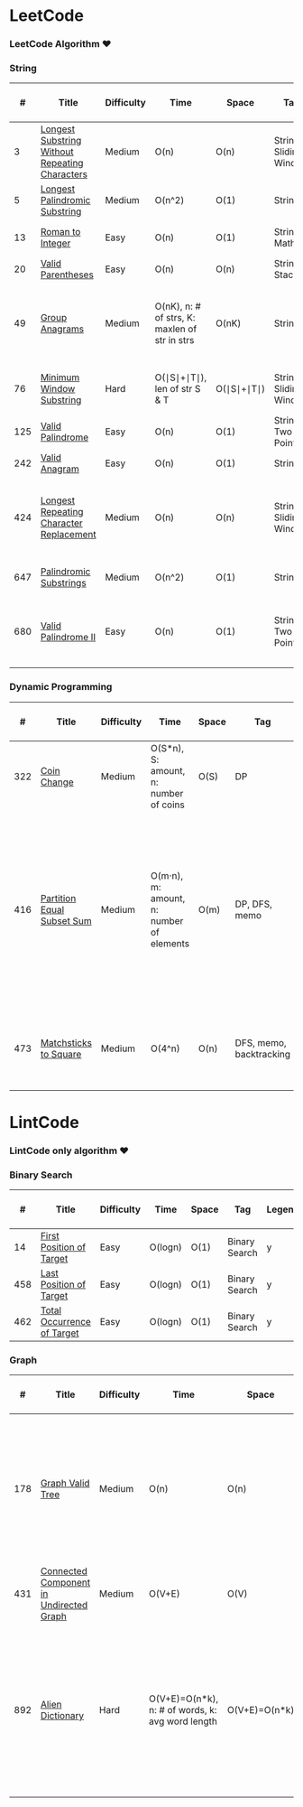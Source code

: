 LeetCode
========

### LeetCode Algorithm &hearts;

### String
| # | Title | Difficulty | Time | Space | Tag | Legend | Note | Last Submission Date |
|---| ----- | ---------- | ---- | ----- | --- | ------ | ---- | -------------------- |
|3|[Longest Substring Without Repeating Characters](https://github.com/teslamyesla/leetcode/blob/master/python/003-longest-substring-without-repeating-characters.py) |Medium|O(n)|O(n)|String, Sliding Window|*| One pass: for right in range(len(s)), change left position correspondingly. | 2020-09-02 |
|5|[Longest Palindromic Substring](https://github.com/teslamyesla/leetcode/blob/master/python/005-longest-palindromic-substring.py) |Medium|O(n^2)|O(1)|String|*| expandAroundCenter(s,i,i) and expandAroundCenter(s,i,i+1) | 2020-09-01 |
|13|[Roman to Integer](https://github.com/teslamyesla/leetcode/blob/master/python/013-roman-to-integer.py) |Easy|O(n)|O(1)|String, Math|y| if mapping[s[i]] < mapping[s[i+1]]: res -= mapping[s[i]] | 2020-09-02 |
|20|[Valid Parentheses](https://github.com/teslamyesla/leetcode/blob/master/python/020-valid-parentheses.py) |Easy|O(n)|O(n)|String, Stack|y| NA | 2020-09-01 |
|49|[Group Anagrams](https://github.com/teslamyesla/leetcode/blob/master/python/049-group-anagrams.py) |Medium| O(nK), n: # of strs, K: maxlen of str in strs| O(nK)|String|*| 1. collections.defaultdict(list) - value type is list (default type is int) 2. Use dict[tuple(cnt)].append(s) or dict[''.join(sorted(s))].append(s) - key cannot be list, need to convert to string or tuple| 2020-09-03 |
|76|[Minimum Window Substring](https://github.com/teslamyesla/leetcode/blob/master/python/076-minimum-window-substring.py) |Hard| O(∣S∣+∣T∣), len of str S & T |O(∣S∣+∣T∣) |String, Sliding Window|*| target_counter - counter == {}: check all target_counter chars are in counter; This problem is similiar with 003 | 2020-09-03 |
|125|[Valid Palindrome](https://github.com/teslamyesla/leetcode/blob/master/python/125-valid-palindrome.py) |Easy|O(n)|O(1)|String, Two Pointers|y| s[i].isalpha(), s[i].isdigit(), s[i].lower() | 2020-09-04 |
|242|[Valid Anagram](https://github.com/teslamyesla/leetcode/blob/master/python/242-valid-anagram.py) |Easy|O(n)|O(1)|String|y| Use dict.keys(), collections.Counter() | 2020-09-03 |
|424|[Longest Repeating Character Replacement](https://github.com/teslamyesla/leetcode/blob/master/python/424-longest-repeating-character-replacement.py) |Medium|O(n)|O(n)|String, Sliding Window|*| Start with a window of size 1 and increase it if size of window (which is r - l + 1) minus the amount of occurences of the most frequent character in the window (count) is less than or equal to k.| 2020-09-02 |
|647|[Palindromic Substrings](https://github.com/teslamyesla/leetcode/blob/master/python/647-palindromic-substrings.py) |Medium|O(n^2)|O(1)|String|y| Same as 005, expandAroundCenter(s,i,i) and expandAroundCenter(s,i,i+1) | 2020-09-04 |
|680|[Valid Palindrome II](https://github.com/teslamyesla/leetcode/blob/master/python/680-valid-palindrome-ii.py) | Easy|O(n)|O(1)|String, Two Pointers|*| If s[i] == s[j] then we may take i++; j--. Otherwise, the palindrome must be either s[i+1], s[i+2], ..., s[j] or s[i], s[i+1], ..., s[j-1], and we should check both cases.| 2020-09-01 |


### Dynamic Programming
| # | Title | Difficulty | Time | Space | Tag | Legend | Note | Last Submission Date |
|---| ----- | ---------- | ---- | ----- | --- | ------ | ---- | -------------------- |
|322|[Coin Change](https://github.com/teslamyesla/leetcode/blob/master/python/322-coin-change.py) |Medium|O(S*n), S: amount, n: number of coins|O(S)|DP|*| F[i] = min(F[i], F[i-coin] + 1) for coin in coins | 2020-10-20 |
|416|[Partition Equal Subset Sum](https://github.com/teslamyesla/leetcode/blob/master/python/416-partition-equal-subset-sum.py) |Medium|O(m⋅n), m: amount, n: number of elements|O(m)|DP, DFS, memo|*| 1. Convert to subSetSum = sum // 2  2. Similiar as Coin Change DP, but each number can only be used once (thus DP[i] update in a reverse order) | 2020-10-18 |
|473|[Matchsticks to Square](https://github.com/teslamyesla/leetcode/blob/master/python/473-matchsticks-to-square.py) |Medium|O(4^n)|O(n)|DFS, memo, backtracking|*| for i in range(4): sums[i] += nums[idx]; dfs; sums[i] -= nums[idx] | 2020-10-19 |

LintCode
========

### LintCode only algorithm &hearts;

### Binary Search
| # | Title | Difficulty | Time | Space | Tag | Legend | Note | Last Submission Date |
|---| ----- | ---------- | ---- | ----- | --- | ------ | ---- | -------------------- |
|14|[First Position of Target](https://github.com/teslamyesla/leetcode/blob/master/python/lintcode-014-first-position-of-target.py) |Easy|O(logn)|O(1)|Binary Search|y| NA | 2020-10-20 |
|458|[Last Position of Target](https://github.com/teslamyesla/leetcode/blob/master/python/lintcode-458-last-position-of-target.py) |Easy|O(logn)|O(1)|Binary Search|y| NA | 2020-10-20 |
|462|[Total Occurrence of Target](https://github.com/teslamyesla/leetcode/blob/master/python/lintcode-462-total-occurrence-of-target.py) |Easy|O(logn)|O(1)|Binary Search|y| NA | 2020-10-20 |


### Graph
| # | Title | Difficulty | Time | Space | Tag | Legend | Note | Last Submission Date |
|---| ----- | ---------- | ---- | ----- | --- | ------ | ---- | -------------------- |
|178|[Graph Valid Tree](https://github.com/teslamyesla/leetcode/blob/master/python/lintcode-178-graph-valid-tree.py) |Medium| O(n)| O(n)|DFS / Union Find|*| 3 properties of tree: 1) connectivity 2) n-1 edges for n node tree 3) no cycle. Satisfy any 2 of above qualifies for a tree. DFS checks 1+2, Union Find checks 2+3 | 2020-10-14 |
|431|[Connected Component in Undirected Graph](https://github.com/teslamyesla/leetcode/blob/master/python/lintcode-431-connected-component-in-undirected-graph.py) |Medium| O(V+E) | O(V) | DFS / Union Find|*| NA | 2020-10-14 |
|892|[Alien Dictionary](https://github.com/teslamyesla/leetcode/blob/master/python/lintcode-892-alien-dictionary.py) |Hard| O(V+E)=O(n*k), n: # of words, k: avg word length| O(V+E)=O(n*k)|Topology Sort|*| 1. char is the node, char to char relationship is the dependency, use topology sort 2. use HEAP instead of Queue to maintain lexicographical order during topological sort! | 2020-10-14 |


